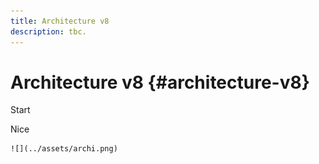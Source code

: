 ```yaml
---
title: Architecture v8
description: tbc.
---
```


# Architecture v8 {#architecture-v8}

Start

Nice 

    ![](../assets/archi.png)